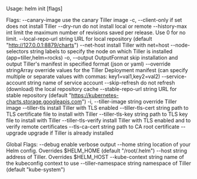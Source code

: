 Usage:
  helm init [flags]

Flags:
      --canary-image             use the canary Tiller image
  -c, --client-only              if set does not install Tiller
      --dry-run                  do not install local or remote
      --history-max int          limit the maximum number of revisions saved per release. Use 0 for no limit.
      --local-repo-url string    URL for local repository (default "http://127.0.0.1:8879/charts")
      --net-host                 install Tiller with net=host
      --node-selectors string    labels to specify the node on which Tiller is installed (app=tiller,helm=rocks)
  -o, --output OutputFormat      skip installation and output Tiller's manifest in specified format (json or yaml)
      --override stringArray     override values for the Tiller Deployment manifest (can specify multiple or separate values with commas: key1=val1,key2=val2)
      --service-account string   name of service account
      --skip-refresh             do not refresh (download) the local repository cache
      --stable-repo-url string   URL for stable repository (default "https://kubernetes-charts.storage.googleapis.com")
  -i, --tiller-image string      override Tiller image
      --tiller-tls               install Tiller with TLS enabled
      --tiller-tls-cert string   path to TLS certificate file to install with Tiller
      --tiller-tls-key string    path to TLS key file to install with Tiller
      --tiller-tls-verify        install Tiller with TLS enabled and to verify remote certificates
      --tls-ca-cert string       path to CA root certificate
      --upgrade                  upgrade if Tiller is already installed

Global Flags:
      --debug                     enable verbose output
      --home string               location of your Helm config. Overrides $HELM_HOME (default "/root/.helm")
      --host string               address of Tiller. Overrides $HELM_HOST
      --kube-context string       name of the kubeconfig context to use
      --tiller-namespace string   namespace of Tiller (default "kube-system")
